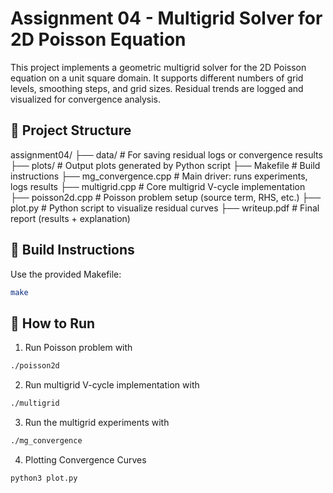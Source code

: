 # Assignment 04 - Multigrid Solver for 2D Poisson Equation

This project implements a geometric multigrid solver for the 2D Poisson equation on a unit square domain. It supports different numbers of grid levels, smoothing steps, and grid sizes. Residual trends are logged and visualized for convergence analysis.


## 📁 Project Structure
assignment04/
├── data/               # For saving residual logs or convergence results
├── plots/              # Output plots generated by Python script
├── Makefile            # Build instructions
├── mg_convergence.cpp  # Main driver: runs experiments, logs results
├── multigrid.cpp       # Core multigrid V-cycle implementation
├── poisson2d.cpp       # Poisson problem setup (source term, RHS, etc.)
├── plot.py             # Python script to visualize residual curves
├── writeup.pdf         # Final report (results + explanation)

## 🔧 Build Instructions

Use the provided Makefile:

```bash
make
```

## 🚀 How to Run

1. Run Poisson problem with 
```bash
./poisson2d
```

2. Run multigrid V-cycle implementation with 
```bash
./multigrid
```

3. Run the multigrid experiments with 
```bash
./mg_convergence
```

4. Plotting Convergence Curves
```bash
python3 plot.py
```
